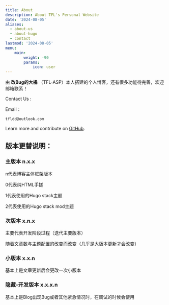 ```yaml
---
title: About
description: About TFL's Personal Website
date: '2024-08-05'
aliases:
  - about-us
  - about-hugo
  - contact
lastmod: '2024-08-05'
menu:
    main: 
        weight: -90
        params:
            icon: user
---
```

由 **改Bug的大橘** （TFL-ASP）本人搭建的个人博客，还有很多功能待完善，欢迎邮箱联系！

Contact Us :

Email：

	tfldd@outlook.com

Learn more and contribute on [GitHub](https://github.com/XIAOXIANGPENG/xiaoxiangpeng.github.io).


## 版本更替说明：

### 主版本 n.x.x

n代表博客主体框架版本

0代表纯HTML手搓

1代表使用的Hugo stack主题

2代表使用的Hugo stack mod主题

### 次版本 x.n.x

主要代表开发阶段过程（迭代主要版本）

随着文章数与主题配置的改变而改变（几乎是大版本更新才会改变）

### 小版本 x.x.n 

基本上是文章更新后会更改一次小版本

### 隐藏-开发版本 x.x.x.n

基本上是Blog出现Bug或者其他紧急情况时，在调试的时候会使用

